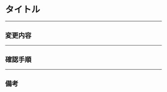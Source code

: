 # タイトル

<!--例：Add: Todo入力フォームの実装-->

---

## 変更内容

<!-- 例：
- タスク入力フォームを追加
- 追加ボタンのクリックでTodoが追加される
- UIのスタイル調整 -->

---

## 確認手順

<!-- 例：
1. ページを開く
2. タスクを入力して追加ボタンを押す
3. タスクがリストに追加されることを確認 -->

---

## 備考

<!-- 注意点や補足情報があれば記載 -->

